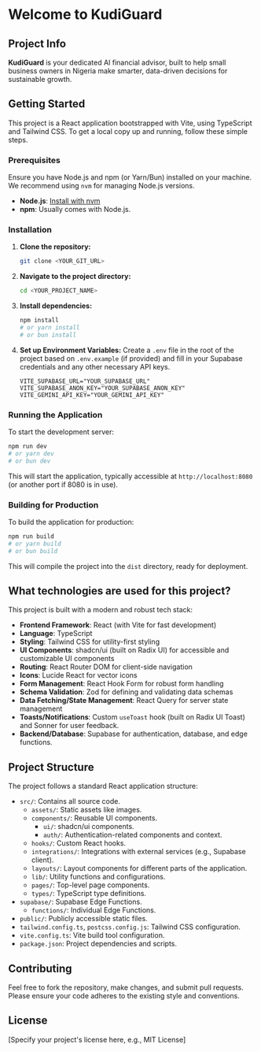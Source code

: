 # Welcome to KudiGuard

## Project Info

**KudiGuard** is your dedicated AI financial advisor, built to help small business owners in Nigeria make smarter, data-driven decisions for sustainable growth.

## Getting Started

This project is a React application bootstrapped with Vite, using TypeScript and Tailwind CSS. To get a local copy up and running, follow these simple steps.

### Prerequisites

Ensure you have Node.js and npm (or Yarn/Bun) installed on your machine. We recommend using `nvm` for managing Node.js versions.

*   **Node.js**: [Install with nvm](https://github.com/nvm-sh/nvm#installing-and-updating)
*   **npm**: Usually comes with Node.js.

### Installation

1.  **Clone the repository:**
    ```sh
    git clone <YOUR_GIT_URL>
    ```
2.  **Navigate to the project directory:**
    ```sh
    cd <YOUR_PROJECT_NAME>
    ```
3.  **Install dependencies:**
    ```sh
    npm install
    # or yarn install
    # or bun install
    ```
4.  **Set up Environment Variables:**
    Create a `.env` file in the root of the project based on `.env.example` (if provided) and fill in your Supabase credentials and any other necessary API keys.
    ```
    VITE_SUPABASE_URL="YOUR_SUPABASE_URL"
    VITE_SUPABASE_ANON_KEY="YOUR_SUPABASE_ANON_KEY"
    VITE_GEMINI_API_KEY="YOUR_GEMINI_API_KEY"
    ```

### Running the Application

To start the development server:

```sh
npm run dev
# or yarn dev
# or bun dev
```

This will start the application, typically accessible at `http://localhost:8080` (or another port if 8080 is in use).

### Building for Production

To build the application for production:

```sh
npm run build
# or yarn build
# or bun build
```

This will compile the project into the `dist` directory, ready for deployment.

## What technologies are used for this project?

This project is built with a modern and robust tech stack:

*   **Frontend Framework**: React (with Vite for fast development)
*   **Language**: TypeScript
*   **Styling**: Tailwind CSS for utility-first styling
*   **UI Components**: shadcn/ui (built on Radix UI) for accessible and customizable UI components
*   **Routing**: React Router DOM for client-side navigation
*   **Icons**: Lucide React for vector icons
*   **Form Management**: React Hook Form for robust form handling
*   **Schema Validation**: Zod for defining and validating data schemas
*   **Data Fetching/State Management**: React Query for server state management
*   **Toasts/Notifications**: Custom `useToast` hook (built on Radix UI Toast) and Sonner for user feedback.
*   **Backend/Database**: Supabase for authentication, database, and edge functions.

## Project Structure

The project follows a standard React application structure:

*   `src/`: Contains all source code.
    *   `assets/`: Static assets like images.
    *   `components/`: Reusable UI components.
        *   `ui/`: shadcn/ui components.
        *   `auth/`: Authentication-related components and context.
    *   `hooks/`: Custom React hooks.
    *   `integrations/`: Integrations with external services (e.g., Supabase client).
    *   `layouts/`: Layout components for different parts of the application.
    *   `lib/`: Utility functions and configurations.
    *   `pages/`: Top-level page components.
    *   `types/`: TypeScript type definitions.
*   `supabase/`: Supabase Edge Functions.
    *   `functions/`: Individual Edge Functions.
*   `public/`: Publicly accessible static files.
*   `tailwind.config.ts`, `postcss.config.js`: Tailwind CSS configuration.
*   `vite.config.ts`: Vite build tool configuration.
*   `package.json`: Project dependencies and scripts.

## Contributing

Feel free to fork the repository, make changes, and submit pull requests. Please ensure your code adheres to the existing style and conventions.

## License

[Specify your project's license here, e.g., MIT License]